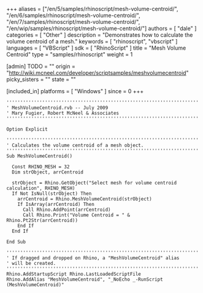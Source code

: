 +++
aliases = ["/en/5/samples/rhinoscript/mesh-volume-centroid/", "/en/6/samples/rhinoscript/mesh-volume-centroid/", "/en/7/samples/rhinoscript/mesh-volume-centroid/", "/en/wip/samples/rhinoscript/mesh-volume-centroid/"]
authors = [ "dale" ]
categories = [ "Other" ]
description = "Demonstrates how to calculate the volume centroid of a mesh."
keywords = [ "rhinoscript", "vbscript" ]
languages = [ "VBScript" ]
sdk = [ "RhinoScript" ]
title = "Mesh Volume Centroid"
type = "samples/rhinoscript"
weight = 1

[admin]
TODO = ""
origin = "http://wiki.mcneel.com/developer/scriptsamples/meshvolumecentroid"
picky_sisters = ""
state = ""

[included_in]
platforms = [ "Windows" ]
since = 0
+++

```vbnet
'''''''''''''''''''''''''''''''''''''''''''''''''''''''''''''''''''''''''''''
' MeshVolumeCentroid.rvb -- July 2009
' Mary Fugier, Robert McNeel & Associates
'''''''''''''''''''''''''''''''''''''''''''''''''''''''''''''''''''''''''''''

Option Explicit

'''''''''''''''''''''''''''''''''''''''''''''''''''''''''''''''''''''''''''''
' Calculates the volume centroid of a mesh object.
'''''''''''''''''''''''''''''''''''''''''''''''''''''''''''''''''''''''''''''
Sub MeshVolumeCentroid()

  Const RHINO_MESH = 32
  Dim strObject, arrCentroid

  strObject = Rhino.GetObject("Select mesh for volume centroid calculation", RHINO_MESH)
  If Not IsNull(strObject) Then
    arrCentroid = Rhino.MeshVolumeCentroid(strObject)
    If IsArray(arrCentroid) Then
      Call Rhino.AddPoint(arrCentroid)
      Call Rhino.Print("Volume Centroid = " & Rhino.Pt2Str(arrCentroid))
    End If
  End If

End Sub

'''''''''''''''''''''''''''''''''''''''''''''''''''''''''''''''''''''''''''''
' If dragged and dropped on Rhino, a "MeshVolumeCentroid" alias
' will be created.
'''''''''''''''''''''''''''''''''''''''''''''''''''''''''''''''''''''''''''''
Rhino.AddStartupScript Rhino.LastLoadedScriptFile
Rhino.AddAlias "MeshVolumeCentroid", "_NoEcho _-RunScript (MeshVolumeCentroid)"
```
